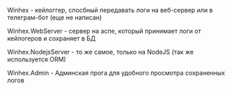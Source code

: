 Winhex - кейлоггер, спосбный передавать логи на веб-сервер или в телеграм-бот (еще не написан)

Winhex.WebServer - сервер на аспе, который принимает логи от кейлогеров и сохраняет в БД

Winhex.NodejsServer - то же самое, только на NodeJS (так же используется ORM)

Winhex.Admin - Админская прога для удобного просмотра сохраненных логов
